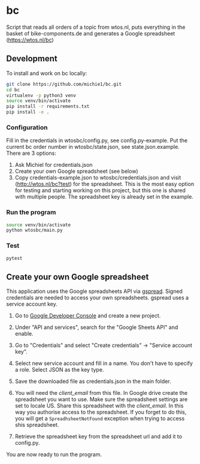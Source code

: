 # bc

Script that reads all orders of a topic from wtos.nl, puts everything in the basket of bike-components.de and generates a Google spreadsheet (https://wtos.nl/bc)

## Development

To install and work on bc locally:

```bash
git clone https://github.com/michie1/bc.git
cd bc
virtualenv -p python3 venv
source venv/bin/activate
pip install -r requirements.txt
pip install -e .
```

### Configuration

Fill in the credentials in wtosbc/config.py, see config.py-example.
Put the current bc order number in wtosbc/state.json, see state.json.example.
There are 3 options:
1) Ask Michiel for credentials.json
2) Create your own Google spreadsheet (see below)
3) Copy credentials-example.json to wtosbc/credentials.json and visit (http://wtos.nl/bc?test) for the spreadsheet. This is the most easy option for testing and starting working on this project, but this one is shared with multiple people. The spreadsheet key is already set in the example.

### Run the program

```bash
source venv/bin/activate
python wtosbc/main.py
```

### Test
```bash
pytest
```

## Create your own Google spreadsheet

This application uses the Google spreadsheets API via [gspread](https://github.com/burnash/gspread/).
Signed credentials are needed to access your own spreadsheets.
gspread uses a service account key.

1. Go to [Google Developer Console](https://console.developers.google.com) and create a new project.

2. Under "API and services", search for the "Google Sheets API" and enable.

3. Go to "Credentials" and select "Create credentials" -> "Service account key".

4. Select new service account and fill in a name. You don't have to specify a role. Select JSON as the key type.

5. Save the downloaded file as credentials.json in the main folder.

6. You will need the _client_email_ from this file.
In Google drive create the spreadsheet you want to use.
Make sure the spreadsheet settings are set to locale US.
Share this spreadsheet with the _client_email_.
In this way you authorise access to the spreadsheet.
If you forget to do this, you will get a  ``SpreadhsheetNotFound`` exception when trying to access shis spreadsheet.

7. Retrieve the spreadsheet key from the spreadsheet url and add it to config.py.

You are now ready to run the program.
